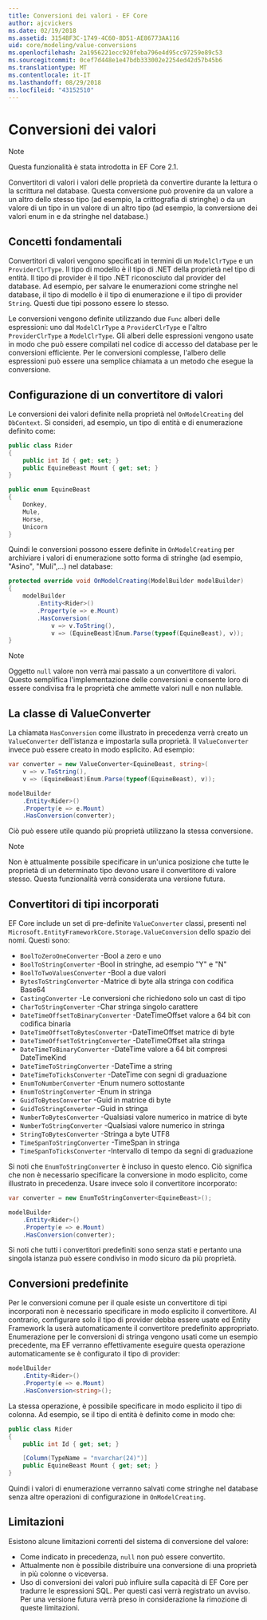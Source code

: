 ```yaml
---
title: Conversioni dei valori - EF Core
author: ajcvickers
ms.date: 02/19/2018
ms.assetid: 3154BF3C-1749-4C60-8D51-AE86773AA116
uid: core/modeling/value-conversions
ms.openlocfilehash: 2a1956221ecc920feba796e4d95cc97259e89c53
ms.sourcegitcommit: 0cef7d448e1e47bdb333002e2254ed42d57b45b6
ms.translationtype: MT
ms.contentlocale: it-IT
ms.lasthandoff: 08/29/2018
ms.locfileid: "43152510"
---
```

# <a name="value-conversions"></a>Conversioni dei valori

> [!NOTE]  
> Questa funzionalità è stata introdotta in EF Core 2.1.

Convertitori di valori i valori delle proprietà da convertire durante la lettura o la scrittura nel database. Questa conversione può provenire da un valore a un altro dello stesso tipo (ad esempio, la crittografia di stringhe) o da un valore di un tipo in un valore di un altro tipo (ad esempio, la conversione dei valori enum in e da stringhe nel database.)

## <a name="fundamentals"></a>Concetti fondamentali

Convertitori di valori vengono specificati in termini di un `ModelClrType` e un `ProviderClrType`. Il tipo di modello è il tipo di .NET della proprietà nel tipo di entità. Il tipo di provider è il tipo .NET riconosciuto dal provider del database. Ad esempio, per salvare le enumerazioni come stringhe nel database, il tipo di modello è il tipo di enumerazione e il tipo di provider `String`. Questi due tipi possono essere lo stesso.

Le conversioni vengono definite utilizzando due `Func` alberi delle espressioni: uno dal `ModelClrType` a `ProviderClrType` e l'altro `ProviderClrType` a `ModelClrType`. Gli alberi delle espressioni vengono usate in modo che può essere compilati nel codice di accesso del database per le conversioni efficiente. Per le conversioni complesse, l'albero delle espressioni può essere una semplice chiamata a un metodo che esegue la conversione.

## <a name="configuring-a-value-converter"></a>Configurazione di un convertitore di valori

Le conversioni dei valori definite nella proprietà nel `OnModelCreating` del `DbContext`. Si consideri, ad esempio, un tipo di entità e di enumerazione definito come:
``` csharp
public class Rider
{
    public int Id { get; set; }
    public EquineBeast Mount { get; set; }
}

public enum EquineBeast
{
    Donkey,
    Mule,
    Horse,
    Unicorn
}
```
Quindi le conversioni possono essere definite in `OnModelCreating` per archiviare i valori di enumerazione sotto forma di stringhe (ad esempio, "Asino", "Muli",...) nel database:
``` csharp
protected override void OnModelCreating(ModelBuilder modelBuilder)
{
    modelBuilder
        .Entity<Rider>()
        .Property(e => e.Mount)
        .HasConversion(
            v => v.ToString(),
            v => (EquineBeast)Enum.Parse(typeof(EquineBeast), v));
}
```
> [!NOTE]  
> Oggetto `null` valore non verrà mai passato a un convertitore di valori. Questo semplifica l'implementazione delle conversioni e consente loro di essere condivisa fra le proprietà che ammette valori null e non nullable.

## <a name="the-valueconverter-class"></a>La classe di ValueConverter

La chiamata `HasConversion` come illustrato in precedenza verrà creato un `ValueConverter` dell'istanza e impostarla sulla proprietà. Il `ValueConverter` invece può essere creato in modo esplicito. Ad esempio:
``` csharp
var converter = new ValueConverter<EquineBeast, string>(
    v => v.ToString(),
    v => (EquineBeast)Enum.Parse(typeof(EquineBeast), v));

modelBuilder
    .Entity<Rider>()
    .Property(e => e.Mount)
    .HasConversion(converter);
```
Ciò può essere utile quando più proprietà utilizzano la stessa conversione.

> [!NOTE]  
> Non è attualmente possibile specificare in un'unica posizione che tutte le proprietà di un determinato tipo devono usare il convertitore di valore stesso. Questa funzionalità verrà considerata una versione futura.

## <a name="built-in-converters"></a>Convertitori di tipi incorporati

EF Core include un set di pre-definite `ValueConverter` classi, presenti nel `Microsoft.EntityFrameworkCore.Storage.ValueConversion` dello spazio dei nomi. Questi sono:
* `BoolToZeroOneConverter` -Bool a zero e uno
* `BoolToStringConverter` -Bool in stringhe, ad esempio "Y" e "N"
* `BoolToTwoValuesConverter` -Bool a due valori
* `BytesToStringConverter` -Matrice di byte alla stringa con codifica Base64
* `CastingConverter` -Le conversioni che richiedono solo un cast di tipo
* `CharToStringConverter` -Char stringa singolo carattere
* `DateTimeOffsetToBinaryConverter` -DateTimeOffset valore a 64 bit con codifica binaria
* `DateTimeOffsetToBytesConverter` -DateTimeOffset matrice di byte
* `DateTimeOffsetToStringConverter` -DateTimeOffset alla stringa
* `DateTimeToBinaryConverter` -DateTime valore a 64 bit compresi DateTimeKind
* `DateTimeToStringConverter` -DateTime a string
* `DateTimeToTicksConverter` -DateTime con segni di graduazione
* `EnumToNumberConverter` -Enum numero sottostante
* `EnumToStringConverter` -Enum in stringa
* `GuidToBytesConverter` -Guid in matrice di byte
* `GuidToStringConverter` -Guid in stringa
* `NumberToBytesConverter` -Qualsiasi valore numerico in matrice di byte
* `NumberToStringConverter` -Qualsiasi valore numerico in stringa
* `StringToBytesConverter` -Stringa a byte UTF8
* `TimeSpanToStringConverter` -TimeSpan in stringa
* `TimeSpanToTicksConverter` -Intervallo di tempo da segni di graduazione

Si noti che `EnumToStringConverter` è incluso in questo elenco. Ciò significa che non è necessario specificare la conversione in modo esplicito, come illustrato in precedenza. Usare invece solo il convertitore incorporato:
``` csharp
var converter = new EnumToStringConverter<EquineBeast>();

modelBuilder
    .Entity<Rider>()
    .Property(e => e.Mount)
    .HasConversion(converter);
```
Si noti che tutti i convertitori predefiniti sono senza stati e pertanto una singola istanza può essere condiviso in modo sicuro da più proprietà.

## <a name="pre-defined-conversions"></a>Conversioni predefinite

Per le conversioni comune per il quale esiste un convertitore di tipi incorporati non è necessario specificare in modo esplicito il convertitore. Al contrario, configurare solo il tipo di provider debba essere usate ed Entity Framework la userà automaticamente il convertitore predefinito appropriato. Enumerazione per le conversioni di stringa vengono usati come un esempio precedente, ma EF verranno effettivamente eseguire questa operazione automaticamente se è configurato il tipo di provider:
``` csharp
modelBuilder
    .Entity<Rider>()
    .Property(e => e.Mount)
    .HasConversion<string>();
```
La stessa operazione, è possibile specificare in modo esplicito il tipo di colonna. Ad esempio, se il tipo di entità è definito come in modo che:
``` csharp
public class Rider
{
    public int Id { get; set; }

    [Column(TypeName = "nvarchar(24)")]
    public EquineBeast Mount { get; set; }
}
```
Quindi i valori di enumerazione verranno salvati come stringhe nel database senza altre operazioni di configurazione in `OnModelCreating`.

## <a name="limitations"></a>Limitazioni

Esistono alcune limitazioni correnti del sistema di conversione del valore:
* Come indicato in precedenza, `null` non può essere convertito.
* Attualmente non è possibile distribuire una conversione di una proprietà in più colonne o viceversa.
* Uso di conversioni dei valori può influire sulla capacità di EF Core per tradurre le espressioni SQL. Per questi casi verrà registrato un avviso.
Per una versione futura verrà preso in considerazione la rimozione di queste limitazioni.
